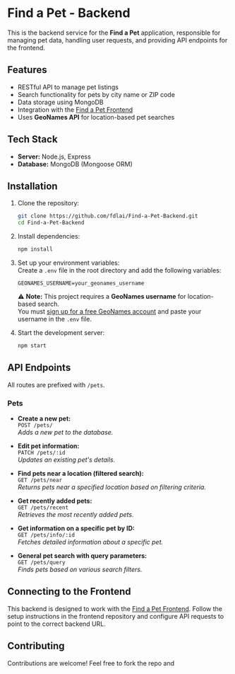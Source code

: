 # Find a Pet - Backend

This is the backend service for the **Find a Pet** application, responsible for managing pet data, handling user requests, and providing API endpoints for the frontend.

## Features

- RESTful API to manage pet listings
- Search functionality for pets by city name or ZIP code
- Data storage using MongoDB
- Integration with the [Find a Pet Frontend](https://github.com/fdlai/Find-a-Pet-Frontend)
- Uses **GeoNames API** for location-based pet searches

## Tech Stack

- **Server:** Node.js, Express
- **Database:** MongoDB (Mongoose ORM)

## Installation

1. Clone the repository:

   ```sh
   git clone https://github.com/fdlai/Find-a-Pet-Backend.git
   cd Find-a-Pet-Backend
   ```

2. Install dependencies:

   ```sh
   npm install
   ```

3. Set up your environment variables:  
   Create a `.env` file in the root directory and add the following variables:

   ```env
   GEONAMES_USERNAME=your_geonames_username
   ```

   ⚠ **Note:** This project requires a **GeoNames username** for location-based search.  
   You must [sign up for a free GeoNames account](http://www.geonames.org/login) and paste your username in the `.env` file.

4. Start the development server:

   ```sh
   npm start
   ```

## API Endpoints

All routes are prefixed with `/pets`.

### Pets

- **Create a new pet:**  
  `POST /pets/`  
  _Adds a new pet to the database._

- **Edit pet information:**  
  `PATCH /pets/:id`  
  _Updates an existing pet's details._

- **Find pets near a location (filtered search):**  
  `GET /pets/near`  
  _Returns pets near a specified location based on filtering criteria._

- **Get recently added pets:**  
  `GET /pets/recent`  
  _Retrieves the most recently added pets._

- **Get information on a specific pet by ID:**  
  `GET /pets/info/:id`  
  _Fetches detailed information about a specific pet._

- **General pet search with query parameters:**  
  `GET /pets/query`  
  _Finds pets based on various search filters._

## Connecting to the Frontend

This backend is designed to work with the [Find a Pet Frontend](https://github.com/fdlai/Find-a-Pet-Frontend). Follow the setup instructions in the frontend repository and configure API requests to point to the correct backend URL.

## Contributing

Contributions are welcome! Feel free to fork the repo and
